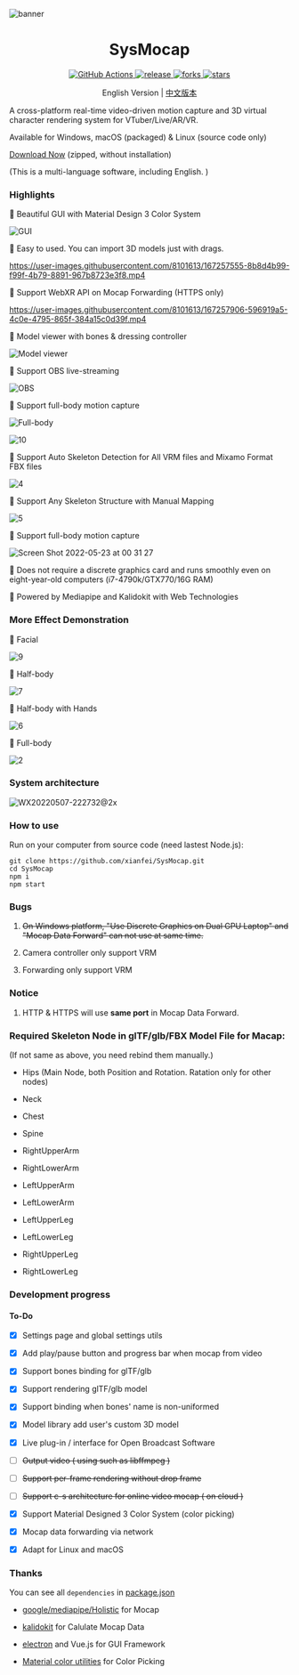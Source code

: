![banner](https://user-images.githubusercontent.com/8101613/172903631-e9610e0b-ed46-4c8c-a3f9-3a098265f820.png)

<h1 align="center">
SysMocap
</h1>

<p align="center">
<a href="https://github.com/xianfei/SysMocap/actions" target="_blank">
<img src="https://github.com/xianfei/SysMocap/actions/workflows/main.yml/badge.svg" alt="GitHub Actions" />
</a>
<a href="https://github.com/xianfei/SysMocap/releases" target="_blank">
<img src="https://badgen.net/github/release/xianfei/SysMocap?color=cyan" alt="release" />
</a>
<a href="#" target="_blank">
<img src="https://badgen.net/github/forks/xianfei/SysMocap" alt="forks" />
</a>
<a href="#" target="_blank">
<img src="https://badgen.net/github/stars/xianfei/SysMocap?color=yellow" alt="stars" />
</a>

</p>

<p align="center">
English Version | <a href="./README.zh-cn.md">中文版本</a> 
</p>

A cross-platform real-time video-driven motion capture and 3D virtual character rendering system for VTuber/Live/AR/VR.

Available for Windows, macOS (packaged) & Linux (source code only)

[Download Now](https://github.com/xianfei/SysMocap/releases) (zipped, without installation)

(This is a multi-language software, including English. )

### Highlights

🌟 Beautiful GUI with Material Design 3 Color System

![GUI](https://user-images.githubusercontent.com/8101613/172905805-16c7d081-66ff-4324-b92a-4cdfa1eb2ac9.png)

🌟 Easy to used. You can import 3D models just with drags.

https://user-images.githubusercontent.com/8101613/167257555-8b8d4b99-f99f-4b79-8891-967b8723e3f8.mp4

🌟 Support WebXR API on Mocap Forwarding (HTTPS only)

https://user-images.githubusercontent.com/8101613/167257906-596919a5-4c0e-4795-865f-384a15c0d39f.mp4

🌟 Model viewer with bones & dressing controller

![Model viewer](https://user-images.githubusercontent.com/8101613/172905954-d77fad63-8847-4c95-831c-5d8917f6ee18.png)

🌟 Support OBS live-streaming

![OBS](https://user-images.githubusercontent.com/8101613/172906807-8ef482c2-95cc-4290-8b9b-38f2d5f7a188.jpg)

🌟 Support full-body motion capture

![Full-body](https://user-images.githubusercontent.com/8101613/171019881-8b95a1fd-c513-430e-b55e-a449a3524e7b.png)

![10](README.assets/10.webp)

🌟 Support Auto Skeleton Detection for All VRM files and Mixamo Format FBX files

![4](README.assets/4.webp)

🌟 Support Any Skeleton Structure with Manual Mapping

![5](README.assets/5.webp)

🌟 Support full-body motion capture

![Screen Shot 2022-05-23 at 00 31 27](https://user-images.githubusercontent.com/8101613/171019881-8b95a1fd-c513-430e-b55e-a449a3524e7b.png)

🌟 Does not require a discrete graphics card and runs smoothly even on eight-year-old computers (i7-4790k/GTX770/16G RAM)

🌟 Powered by Mediapipe and Kalidokit with Web Technologies

### More Effect Demonstration

🌟 Facial

![9](README.assets/9.webp)

🌟 Half-body

![7](README.assets/7.webp)

🌟 Half-body with Hands

![6](README.assets/6.webp)

🌟 Full-body

![2](README.assets/2.webp)

### System architecture

![WX20220507-222732@2x](README.assets/WX20220507-222732@2x.png)

### How to use

Run on your computer from source code (need lastest Node.js):

```shell
git clone https://github.com/xianfei/SysMocap.git
cd SysMocap
npm i
npm start
```

### Bugs

1. ~~On Windows platform, "Use Discrete Graphics on Dual GPU Laptop" and "Mocap Data Forward" can not use at same time.~~

2. Camera controller only support VRM

3. Forwarding only support VRM

### Notice

1. HTTP & HTTPS will use **same port** in Mocap Data Forward.

### Required Skeleton Node in glTF/glb/FBX Model File for Macap:

(If not same as above, you need rebind them manually.)

- Hips (Main Node, both Position and Rotation. Ratation only for other nodes)

- Neck

- Chest

- Spine

- RightUpperArm

- RightLowerArm

- LeftUpperArm

- LeftLowerArm

- LeftUpperLeg

- LeftLowerLeg

- RightUpperLeg

- RightLowerLeg

### Development progress

#### To-Do

- [x] Settings page and global settings utils

- [x] Add play/pause button and progress bar when mocap from video 

- [x] Support bones binding for glTF/glb

- [x] Support rendering glTF/glb model

- [x] Support binding when bones' name is non-uniformed

- [x] Model library add user's custom 3D model

- [x] Live plug-in / interface for Open Broadcast Software

- [ ] ~~Output video ( using such as libffmpeg )~~

- [ ] ~~Support per-frame rendering without drop frame~~

- [ ] ~~Support c-s architecture for online video mocap ( on cloud )~~

- [x] Support Material Designed 3 Color System (color picking)

- [x] Mocap data forwarding via network

- [x] Adapt for Linux and macOS 

### Thanks

You can see all `dependencies` in [package.json](https://github.com/xianfei/SysMocap/blob/main/package.json)

- [google/mediapipe/Holistic](https://google.github.io/mediapipe/solutions/holistic.html) for Mocap

- [kalidokit](https://github.com/yeemachine/kalidokit) for Calulate Mocap Data

- [electron](https://github.com/electron/electron) and Vue.js for GUI Framework

- [Material color utilities](https://github.com/material-foundation/material-color-utilities) for Color Picking
